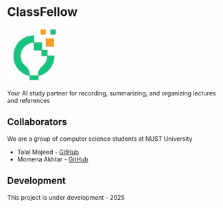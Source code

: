 # ClassFellow

![Logo](/logo.jpg)

Your AI study partner for recording, summarizing, and organizing lectures and references

## Collaborators

We are a group of computer science students at NUST University

- Talal Majeed - [GitHub](https://www.github.com/TalalMajeed)
- Momena Akhtar - [GitHub](https://github.com/Momena-akhtar)

## Development

This project is under development - 2025
